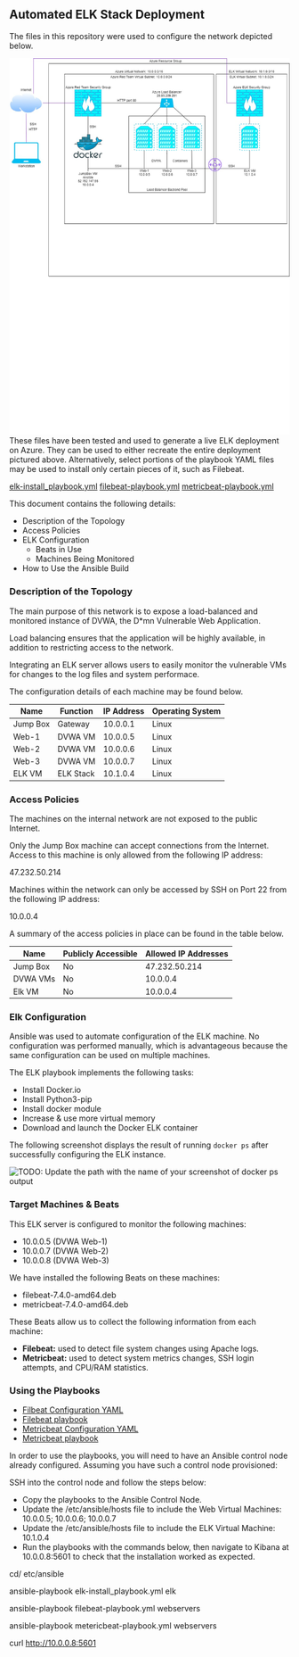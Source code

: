 ## Automated ELK Stack Deployment

The files in this repository were used to configure the network depicted below.

![TODO: Update the path with the name of your diagram](https://github.com/ChristinaMarie256/U_of_M-CyberSecurityBootcamp/blob/main/13-ELK_Stack/IMAGES/Net_Diagram.jpg)
These files have been tested and used to generate a live ELK deployment on Azure. They can be used to either recreate the entire deployment pictured above. Alternatively, select portions of the playbook YAML files may be used to install only certain pieces of it, such as Filebeat.

  [elk-install_playbook.yml](https://github.com/ChristinaMarie256/U_of_M-CyberSecurityBootcamp/blob/main/13-ELK_Stack/Ansible/elk-install_playbook.yml)
  [filebeat-playbook.yml](https://github.com/ChristinaMarie256/U_of_M-CyberSecurityBootcamp/blob/main/13-ELK_Stack/Ansible/filebeat-playbook.yml)
  [metricbeat-playbook.yml](https://github.com/ChristinaMarie256/U_of_M-CyberSecurityBootcamp/blob/main/13-ELK_Stack/Ansible/metricbeat-playbook.yml)

This document contains the following details:
- Description of the Topology
- Access Policies
- ELK Configuration
  - Beats in Use
  - Machines Being Monitored
- How to Use the Ansible Build



### Description of the Topology

The main purpose of this network is to expose a load-balanced and monitored instance of DVWA, the D*mn Vulnerable Web Application.

Load balancing ensures that the application will be highly available, in addition to restricting access to the network.

Integrating an ELK server allows users to easily monitor the vulnerable VMs for changes to the log files and system performace.

The configuration details of each machine may be found below.

| Name     | Function | IP Address | Operating System |
|----------|----------|------------|------------------|
| Jump Box | Gateway  | 10.0.0.1   | Linux            |
| Web-1    | DVWA VM  | 10.0.0.5   | Linux            |
| Web-2    | DVWA VM  | 10.0.0.6   | Linux            |
| Web-3    | DVWA VM  | 10.0.0.7   | Linux            |
| ELK VM   | ELK Stack| 10.1.0.4   | Linux            |

### Access Policies

The machines on the internal network are not exposed to the public Internet. 

Only the Jump Box machine can accept connections from the Internet. Access to this machine is only allowed from the following IP address:

47.232.50.214

Machines within the network can only be accessed by SSH on Port 22 from the following IP address:

10.0.0.4

A summary of the access policies in place can be found in the table below.

| Name     | Publicly Accessible | Allowed IP Addresses |
|----------|---------------------|----------------------|
| Jump Box | No                  | 47.232.50.214        |
| DVWA VMs | No                  | 10.0.0.4             |
| Elk VM   | No                  | 10.0.0.4             |

### Elk Configuration

Ansible was used to automate configuration of the ELK machine. No configuration was performed manually, which is advantageous because the same configuration can be used on multiple machines.

The ELK playbook implements the following tasks:

- Install Docker.io
- Install Python3-pip
- Install docker module
- Increase & use more virtual memory
- Download and launch the Docker ELK container

The following screenshot displays the result of running `docker ps` after successfully configuring the ELK instance.

![TODO: Update the path with the name of your screenshot of docker ps output](Images/docker_ps_output.png)

### Target Machines & Beats
This ELK server is configured to monitor the following machines:

- 10.0.0.5 (DVWA Web-1)
- 10.0.0.7 (DVWA Web-2)
- 10.0.0.8 (DVWA Web-3)

We have installed the following Beats on these machines:
- filebeat-7.4.0-amd64.deb
- metricbeat-7.4.0-amd64.deb



These Beats allow us to collect the following information from each machine:
- **Filebeat:** used to detect file system changes using Apache logs.
- **Metricbeat:** used to detect system metrics changes, SSH login attempts, and CPU/RAM statistics. 

### Using the Playbooks

- [Filbeat Configuration YAML](https://github.com/ChristinaMarie256/U_of_M-CyberSecurityBootcamp/blob/main/13-ELK_Stack/Ansible/filebeat-configuration.yml)
- [Filebeat playbook](https://github.com/ChristinaMarie256/U_of_M-CyberSecurityBootcamp/blob/main/13-ELK_Stack/Ansible/filebeat-playbook.yml)
- [Metricbeat Configuration YAML](https://github.com/ChristinaMarie256/U_of_M-CyberSecurityBootcamp/blob/main/13-ELK_Stack/Ansible/metricbeat-configuration.yml)
- [Metricbeat playbook](https://github.com/ChristinaMarie256/U_of_M-CyberSecurityBootcamp/blob/main/13-ELK_Stack/Ansible/metricbeat-playbook.yml) 


In order to use the playbooks, you will need to have an Ansible control node already configured. Assuming you have such a control node provisioned: 

SSH into the control node and follow the steps below:
- Copy the playbooks to the Ansible Control Node.
- Update the /etc/ansible/hosts file to include the Web Virtual Machines: 10.0.0.5; 10.0.0.6; 10.0.0.7
- Update the /etc/ansible/hosts file to include the ELK Virtual Machine: 10.1.0.4
- Run the playbooks with the commands below, then navigate to Kibana at 10.0.0.8:5601 to check that the installation worked as expected.

cd/ etc/ansible

ansible-playbook elk-install_playbook.yml elk

ansible-playbook filebeat-playbook.yml webservers

ansible-playbook metericbeat-playbook.yml webservers 

curl http://10.0.0.8:5601